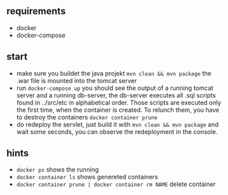 ## requirements
* docker
* docker-compose

## start
* make sure you buildet the java projekt `mvn clean && mvn package` the .war file is mounted into the tomcat server
* run `docker-compose up` you should see the output of a running tomcat server
and a running db-server, the db-server executes all .sql scripts found in ../src/etc
in alphabetical order. Those scripts are executed only the first time, when
the container is created. To relunch them, you have to destroy the containers
`docker container prune`
* do redeploy the servlet, just build it with `mvn clean && mvn package` and
wait some seconds, you can observe the redeployment in the console.

## hints
* `docker ps` shows the running 
* `docker container ls` shows genereted containers
* `docker container prune | docker container rm NAME` delete container